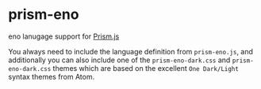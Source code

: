 # prism-eno

eno lanugage support for [Prism.js](http://prismjs.com)

You always need to include the language definition from `prism-eno.js`, and additionally you can also include one of the `prism-eno-dark.css` and `prism-eno-dark.css` themes which are based on the excellent `One Dark/Light` syntax themes from Atom.